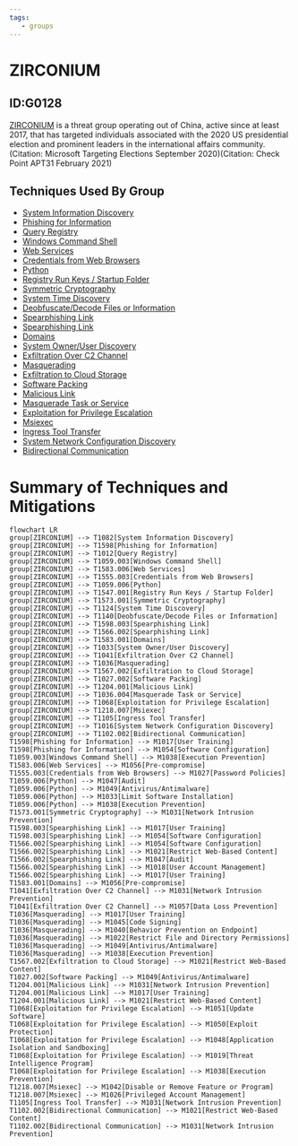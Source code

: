 ```yaml
---
tags:
   - groups
---
```

# ZIRCONIUM
## ID:G0128
[ZIRCONIUM](/mitre/groups/G0128) is a threat group operating out of China, active since at least 2017, that has targeted individuals associated with the 2020 US presidential election and prominent leaders in the international affairs community.(Citation: Microsoft Targeting Elections September 2020)(Citation: Check Point APT31 February 2021)
## Techniques Used By Group
* [System Information Discovery](techniques/T1082)
* [Phishing for Information](techniques/T1598)
* [Query Registry](techniques/T1012)
* [Windows Command Shell](techniques/T1059/003)
* [Web Services](techniques/T1583/006)
* [Credentials from Web Browsers](techniques/T1555/003)
* [Python](techniques/T1059/006)
* [Registry Run Keys / Startup Folder](techniques/T1547/001)
* [Symmetric Cryptography](techniques/T1573/001)
* [System Time Discovery](techniques/T1124)
* [Deobfuscate/Decode Files or Information](techniques/T1140)
* [Spearphishing Link](techniques/T1598/003)
* [Spearphishing Link](techniques/T1566/002)
* [Domains](techniques/T1583/001)
* [System Owner/User Discovery](techniques/T1033)
* [Exfiltration Over C2 Channel](techniques/T1041)
* [Masquerading](techniques/T1036)
* [Exfiltration to Cloud Storage](techniques/T1567/002)
* [Software Packing](techniques/T1027/002)
* [Malicious Link](techniques/T1204/001)
* [Masquerade Task or Service](techniques/T1036/004)
* [Exploitation for Privilege Escalation](techniques/T1068)
* [Msiexec](techniques/T1218/007)
* [Ingress Tool Transfer](techniques/T1105)
* [System Network Configuration Discovery](techniques/T1016)
* [Bidirectional Communication](techniques/T1102/002)

# Summary of Techniques and Mitigations
```mermaid
flowchart LR
group[ZIRCONIUM] --> T1082[System Information Discovery]
group[ZIRCONIUM] --> T1598[Phishing for Information]
group[ZIRCONIUM] --> T1012[Query Registry]
group[ZIRCONIUM] --> T1059.003[Windows Command Shell]
group[ZIRCONIUM] --> T1583.006[Web Services]
group[ZIRCONIUM] --> T1555.003[Credentials from Web Browsers]
group[ZIRCONIUM] --> T1059.006[Python]
group[ZIRCONIUM] --> T1547.001[Registry Run Keys / Startup Folder]
group[ZIRCONIUM] --> T1573.001[Symmetric Cryptography]
group[ZIRCONIUM] --> T1124[System Time Discovery]
group[ZIRCONIUM] --> T1140[Deobfuscate/Decode Files or Information]
group[ZIRCONIUM] --> T1598.003[Spearphishing Link]
group[ZIRCONIUM] --> T1566.002[Spearphishing Link]
group[ZIRCONIUM] --> T1583.001[Domains]
group[ZIRCONIUM] --> T1033[System Owner/User Discovery]
group[ZIRCONIUM] --> T1041[Exfiltration Over C2 Channel]
group[ZIRCONIUM] --> T1036[Masquerading]
group[ZIRCONIUM] --> T1567.002[Exfiltration to Cloud Storage]
group[ZIRCONIUM] --> T1027.002[Software Packing]
group[ZIRCONIUM] --> T1204.001[Malicious Link]
group[ZIRCONIUM] --> T1036.004[Masquerade Task or Service]
group[ZIRCONIUM] --> T1068[Exploitation for Privilege Escalation]
group[ZIRCONIUM] --> T1218.007[Msiexec]
group[ZIRCONIUM] --> T1105[Ingress Tool Transfer]
group[ZIRCONIUM] --> T1016[System Network Configuration Discovery]
group[ZIRCONIUM] --> T1102.002[Bidirectional Communication]
T1598[Phishing for Information] --> M1017[User Training]
T1598[Phishing for Information] --> M1054[Software Configuration]
T1059.003[Windows Command Shell] --> M1038[Execution Prevention]
T1583.006[Web Services] --> M1056[Pre-compromise]
T1555.003[Credentials from Web Browsers] --> M1027[Password Policies]
T1059.006[Python] --> M1047[Audit]
T1059.006[Python] --> M1049[Antivirus/Antimalware]
T1059.006[Python] --> M1033[Limit Software Installation]
T1059.006[Python] --> M1038[Execution Prevention]
T1573.001[Symmetric Cryptography] --> M1031[Network Intrusion Prevention]
T1598.003[Spearphishing Link] --> M1017[User Training]
T1598.003[Spearphishing Link] --> M1054[Software Configuration]
T1566.002[Spearphishing Link] --> M1054[Software Configuration]
T1566.002[Spearphishing Link] --> M1021[Restrict Web-Based Content]
T1566.002[Spearphishing Link] --> M1047[Audit]
T1566.002[Spearphishing Link] --> M1018[User Account Management]
T1566.002[Spearphishing Link] --> M1017[User Training]
T1583.001[Domains] --> M1056[Pre-compromise]
T1041[Exfiltration Over C2 Channel] --> M1031[Network Intrusion Prevention]
T1041[Exfiltration Over C2 Channel] --> M1057[Data Loss Prevention]
T1036[Masquerading] --> M1017[User Training]
T1036[Masquerading] --> M1045[Code Signing]
T1036[Masquerading] --> M1040[Behavior Prevention on Endpoint]
T1036[Masquerading] --> M1022[Restrict File and Directory Permissions]
T1036[Masquerading] --> M1049[Antivirus/Antimalware]
T1036[Masquerading] --> M1038[Execution Prevention]
T1567.002[Exfiltration to Cloud Storage] --> M1021[Restrict Web-Based Content]
T1027.002[Software Packing] --> M1049[Antivirus/Antimalware]
T1204.001[Malicious Link] --> M1031[Network Intrusion Prevention]
T1204.001[Malicious Link] --> M1017[User Training]
T1204.001[Malicious Link] --> M1021[Restrict Web-Based Content]
T1068[Exploitation for Privilege Escalation] --> M1051[Update Software]
T1068[Exploitation for Privilege Escalation] --> M1050[Exploit Protection]
T1068[Exploitation for Privilege Escalation] --> M1048[Application Isolation and Sandboxing]
T1068[Exploitation for Privilege Escalation] --> M1019[Threat Intelligence Program]
T1068[Exploitation for Privilege Escalation] --> M1038[Execution Prevention]
T1218.007[Msiexec] --> M1042[Disable or Remove Feature or Program]
T1218.007[Msiexec] --> M1026[Privileged Account Management]
T1105[Ingress Tool Transfer] --> M1031[Network Intrusion Prevention]
T1102.002[Bidirectional Communication] --> M1021[Restrict Web-Based Content]
T1102.002[Bidirectional Communication] --> M1031[Network Intrusion Prevention]
```